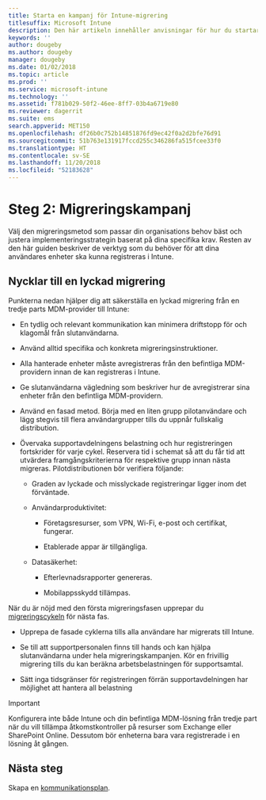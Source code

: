 ```yaml
---
title: Starta en kampanj för Intune-migrering
titlesuffix: Microsoft Intune
description: Den här artikeln innehåller anvisningar för hur du startar en migreringskampanj i Microsoft Intune.
keywords: ''
author: dougeby
ms.author: dougeby
manager: dougeby
ms.date: 01/02/2018
ms.topic: article
ms.prod: ''
ms.service: microsoft-intune
ms.technology: ''
ms.assetid: f781b029-50f2-46ee-8ff7-03b4a6719e80
ms.reviewer: dagerrit
ms.suite: ems
search.appverid: MET150
ms.openlocfilehash: df26b0c752b14851876fd9ec42f0a2d2bfe76d91
ms.sourcegitcommit: 51b763e131917fccd255c346286fa515fcee33f0
ms.translationtype: HT
ms.contentlocale: sv-SE
ms.lasthandoff: 11/20/2018
ms.locfileid: "52183628"
---
```

# <a name="phase-2-migration-campaign"></a>Steg 2: Migreringskampanj

Välj den migreringsmetod som passar din organisations behov bäst och justera implementeringsstrategin baserat på dina specifika krav. Resten av den här guiden beskriver de verktyg som du behöver för att dina användares enheter ska kunna registreras i Intune.

## <a name="keys-to-a-successful-migration"></a>Nycklar till en lyckad migrering

Punkterna nedan hjälper dig att säkerställa en lyckad migrering från en tredje parts MDM-provider till Intune:

-   En tydlig och relevant kommunikation kan minimera driftstopp för och klagomål från slutanvändarna.

-   Använd alltid specifika och konkreta migreringsinstruktioner.

-   Alla hanterade enheter måste avregistreras från den befintliga MDM-providern innan de kan registreras i Intune.

-   Ge slutanvändarna vägledning som beskriver hur de avregistrerar sina enheter från den befintliga MDM-providern.

-   Använd en fasad metod. Börja med en liten grupp pilotanvändare och lägg stegvis till flera användargrupper tills du uppnår fullskalig distribution.

-   Övervaka supportavdelningens belastning och hur registreringen fortskrider för varje cykel. Reservera tid i schemat så att du får tid att utvärdera framgångskriterierna för respektive grupp innan nästa migreras. Pilotdistributionen bör verifiera följande:

    -   Graden av lyckade och misslyckade registreringar ligger inom det förväntade.

    -   Användarproduktivitet:

        -   Företagsresurser, som VPN, Wi-Fi, e-post och certifikat, fungerar.

        -   Etablerade appar är tillgängliga.

    -   Datasäkerhet:

        -   Efterlevnadsrapporter genereras.

        -   Mobilappsskydd tillämpas.

När du är nöjd med den första migreringsfasen upprepar du [migreringscykeln](migration-guide-cycle.md) för nästa fas.

-   Upprepa de fasade cyklerna tills alla användare har migrerats till Intune.

-   Se till att supportpersonalen finns till hands och kan hjälpa slutanvändarna under hela migreringskampanjen. Kör en frivillig migrering tills du kan beräkna arbetsbelastningen för supportsamtal.

-   Sätt inga tidsgränser för registreringen förrän supportavdelningen har möjlighet att hantera all belastning

> [!IMPORTANT]
> Konfigurera inte både Intune och din befintliga MDM-lösning från tredje part när du vill tillämpa åtkomstkontroller på resurser som Exchange eller SharePoint Online. Dessutom bör enheterna bara vara registrerade i en lösning åt gången.

## <a name="next-steps"></a>Nästa steg

Skapa en [kommunikationsplan](migration-guide-communication-plan.md).
